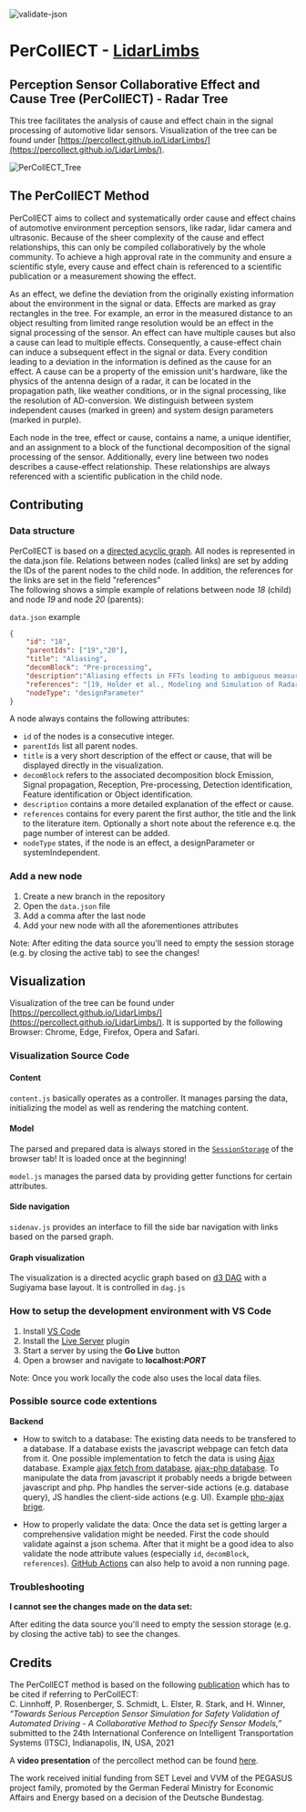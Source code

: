 ![validate-json](https://github.com/PerCollECT/LidarLimbs/actions/workflows/validate-json.yml/badge.svg)

# PerCollECT - [LidarLimbs](https://percollect.github.io/LidarLimbs/)

## Perception Sensor Collaborative Effect and Cause Tree (PerCollECT) - Radar Tree

This tree facilitates the analysis of cause and effect chain in the signal processing of automotive lidar sensors. Visualization of the tree can be found under [https://percollect.github.io/LidarLimbs/](https://percollect.github.io/LidarLimbs/).

![PerCollECT_Tree](https://user-images.githubusercontent.com/27010086/119817980-ea759380-beee-11eb-8549-1ae85cc3d550.png)

## The PerCollECT Method

PerCollECT aims to collect and systematically order cause and effect chains of automotive environment perception sensors, like radar, lidar camera and ultrasonic. Because of the sheer complexity of the cause and effect relationships, this can only be compiled collaboratively by the whole community. To achieve a high approval rate  in the community and ensure a scientific style, every cause and effect chain is referenced to a scientific publication or a measurement showing the effect.

As an effect, we define the deviation from the originally existing information about the environment in the signal or data. Effects are marked as gray rectangles in the tree. For example, an error in the measured distance to an object resulting from limited range resolution would be an effect in the signal processing of the sensor. An effect can have multiple causes but also a cause can lead to multiple effects. Consequently, a cause-effect chain can induce a subsequent effect in the signal or data.
Every condition leading to a deviation in the information is defined as the cause for an effect.
A cause can be a property of the emission unit's hardware, like the physics of the antenna design of a radar, it can be located in the propagation path, like weather conditions, or in the signal processing, like the resolution of AD-conversion. We distinguish between system independent causes (marked in green) and system design parameters (marked in purple).

Each node in the tree, effect or cause, contains a name, a unique identifier, and an assignment to a block of the functional decomposition of the signal processing of the sensor. Additionally, every line between two nodes describes a cause-effect relationship. These relationships are always referenced with a scientific publication in the child node.

## Contributing

### Data structure
PerCollECT is based on a [directed acyclic graph](https://en.wikipedia.org/wiki/Directed_acyclic_graph). All nodes is represented in the data.json file. Relations between nodes (called links) are set by adding the IDs of the parent nodes to the child node. In addition, the references for the links are set in the field "references"<br>
The following shows a simple example of relations between node _18_ (child) and node _19_ and node _20_ (parents):

`data.json` example
```json
{
    "id": "18",
    "parentIds": ["19","20"],
    "title": "Aliasing",
    "decomBlock": "Pre-processing",
    "description":"Aliasing effects in FFTs leading to ambiguous measurements",
    "references": "[19, Holder et al., Modeling and Simulation of Radar Sensor Artifacts for Virtual Testing of Autonomous Driving,https://mediatum.ub.tum.de/doc/1535151/1535151.pdf, Aliasing, p.2][20, Holder et al., Modeling and Simulation of Radar Sensor Artifacts for Virtual Testing of Autonomous Driving,https://mediatum.ub.tum.de/doc/1535151/1535151.pdf, Aliasing, p.2]",
    "nodeType": "designParameter"
}
```

A node always contains the following attributes:
* `id` of the nodes is a consecutive integer.
* `parentIds` list all parent nodes.
* `title` is a very short description of the effect or cause, that will be displayed directly in the visualization.
* `decomBlock` refers to the associated decomposition block Emission, Signal propagation, Reception, Pre-processing, Detection identification, Feature identification or Object identification.
* `description` contains a more detailed explanation of the effect or cause.
* `references` contains for every parent the first author, the title and the link to the literature item. Optionally a short note about the reference e.q. the page number of interest can be added.
* `nodeType` states, if the node is an effect, a designParameter or systemIndependent.

### Add a new node

  1. Create a new branch in the repository
  2. Open the `data.json` file
  3. Add a comma after the last node
  4. Add your new node with all the aforementiones attributes

Note: After editing the data source you'll need to empty the session storage (e.g. by closing the active tab) to see the changes!

## Visualization

Visualization of the tree can be found under [https://percollect.github.io/LidarLimbs/](https://percollect.github.io/LidarLimbs/).
It is supported by the following Browser: Chrome, Edge, Firefox, Opera and Safari. 

### Visualization Source Code

#### Content

`content.js` basically operates as a controller. It manages parsing the data, initializing the model as well as rendering the matching content.

#### Model

The parsed and prepared data is always stored in the [`SessionStorage`](https://developer.mozilla.org/en-US/docs/Web/API/Window/sessionStorage) of the browser tab! It is loaded once at the beginning! 

`model.js` manages the parsed data by providing getter functions for certain attributes.


#### Side navigation

`sidenav.js` provides an interface to fill the side bar navigation with links based on the parsed graph.


#### Graph visualization

The visualization is a directed acyclic graph based on [d3 DAG](https://github.com/erikbrinkman/d3-dag) with a Sugiyama base layout. It is controlled in `dag.js`

### How to setup the development environment with VS Code

1. Install [VS Code](https://code.visualstudio.com/)
2. Install the [Live Server](https://marketplace.visualstudio.com/items?itemName=ritwickdey.LiveServer) plugin
3. Start a server by using the **Go Live** button 
4. Open a browser and navigate to **localhost:_PORT_** 

Note: Once you work locally the code also uses the local data files.

### Possible source code extentions

**Backend**
  * How to switch to a database: The existing data needs to be transfered to a database. If a database exists the javascript webpage can fetch data from it. One possible implementation to fetch the data is using [Ajax](https://en.wikipedia.org/wiki/Ajax_%28programming%29) database. Example [ajax fetch from database](https://www.w3schools.com/xml/ajax_database.asp), [ajax-php database](https://www.w3schools.com/php/php_ajax_database.asp). To manipulate the data from javascript it probably needs a brigde between javascript and php. Php handles the server-side actions (e.g. database query), JS handles the client-side actions (e.g. UI). Example [php-ajax brige](https://www.w3schools.com/php/php_ajax_php.asp).

  * How to properly validate the data: Once the data set is getting larger a comprehensive validation might be needed. First the code should validate against a json schema. After that it might be a good idea to also validate the node attribute values (especially `id`, `decomBlock`, `references`). [GitHub Actions](https://github.com/features/actions) can also help to avoid a non running page.

### Troubleshooting

**I cannot see the changes made on the data set:** 

After editing the data source you'll need to empty the session storage (e.g. by closing the active tab) to see the changes.

## Credits

The PerCollECT method is based on the following [publication](https://tuprints.ulb.tu-darmstadt.de/18949/) which has to be cited if referring to PerCollECT:<br>
C. Linnhoff, P. Rosenberger, S. Schmidt, L. Elster, R. Stark, and H. Winner, *“Towards Serious Perception Sensor Simulation for Safety Validation of Automated Driving - A Collaborative Method to Specify Sensor Models,”* submitted to the 24th International Conference on Intelligent Transportation Systems (ITSC), Indianapolis, IN, USA, 2021

A **video presentation** of the percollect method can be found [here](https://www.youtube.com/watch?v=21PGnUsmu9w&t=371s).  

The work received initial funding from SET Level and VVM of the PEGASUS project family, promoted by the German Federal Ministry for Economic Affairs and Energy based on a decision of the Deutsche Bundestag.
